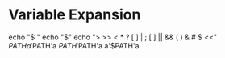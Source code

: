 # Variable Expansion
echo "$ "
echo "$"
echo "> >> < * ? [ ] | ; [ ] || && ( ) & # $  <<" 
$PATHa'$PATH'a
$PATH'$PATH'a
a'$PATH'a